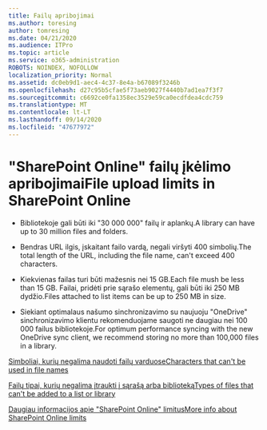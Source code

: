 ```yaml
---
title: Failų apribojimai
ms.author: toresing
author: tomresing
ms.date: 04/21/2020
ms.audience: ITPro
ms.topic: article
ms.service: o365-administration
ROBOTS: NOINDEX, NOFOLLOW
localization_priority: Normal
ms.assetid: dc0eb9d1-aec4-4c37-8e4a-b67089f3246b
ms.openlocfilehash: d27c95b5cfae5f73aeb9027f4440b7ad1ea7f3f7
ms.sourcegitcommit: c6692ce0fa1358ec3529e59ca0ecdfdea4cdc759
ms.translationtype: MT
ms.contentlocale: lt-LT
ms.lasthandoff: 09/14/2020
ms.locfileid: "47677972"
---
```

# <a name="file-upload-limits-in-sharepoint-online"></a><span data-ttu-id="25fee-102">"SharePoint Online" failų įkėlimo apribojimai</span><span class="sxs-lookup"><span data-stu-id="25fee-102">File upload limits in SharePoint Online</span></span>

- <span data-ttu-id="25fee-103">Bibliotekoje gali būti iki "30 000 000" failų ir aplankų.</span><span class="sxs-lookup"><span data-stu-id="25fee-103">A library can have up to 30 million files and folders.</span></span>
    
- <span data-ttu-id="25fee-104">Bendras URL ilgis, įskaitant failo vardą, negali viršyti 400 simbolių.</span><span class="sxs-lookup"><span data-stu-id="25fee-104">The total length of the URL, including the file name, can't exceed 400 characters.</span></span>
    
- <span data-ttu-id="25fee-105">Kiekvienas failas turi būti mažesnis nei 15 GB.</span><span class="sxs-lookup"><span data-stu-id="25fee-105">Each file mush be less than 15 GB.</span></span> <span data-ttu-id="25fee-106">Failai, pridėti prie sąrašo elementų, gali būti iki 250 MB dydžio.</span><span class="sxs-lookup"><span data-stu-id="25fee-106">Files attached to list items can be up to 250 MB in size.</span></span>
    
- <span data-ttu-id="25fee-107">Siekiant optimalaus našumo sinchronizavimo su naujuoju "OneDrive" sinchronizavimo klientu rekomenduojame saugoti ne daugiau nei 100 000 failus bibliotekoje.</span><span class="sxs-lookup"><span data-stu-id="25fee-107">For optimum performance syncing with the new OneDrive sync client, we recommend storing no more than 100,000 files in a library.</span></span> 
    
[<span data-ttu-id="25fee-108">Simboliai, kurių negalima naudoti failų varduose</span><span class="sxs-lookup"><span data-stu-id="25fee-108">Characters that can't be used in file names</span></span>](https://go.microsoft.com/fwlink/?linkid=866430)
  
[<span data-ttu-id="25fee-109">Failų tipai, kurių negalima įtraukti į sąrašą arba biblioteką</span><span class="sxs-lookup"><span data-stu-id="25fee-109">Types of files that can't be added to a list or library</span></span>](https://go.microsoft.com/fwlink/?linkid=273757)
  
[<span data-ttu-id="25fee-110">Daugiau informacijos apie "SharePoint Online" limitus</span><span class="sxs-lookup"><span data-stu-id="25fee-110">More info about SharePoint Online limits</span></span>](https://go.microsoft.com/fwlink/?linkid=271273)
  

